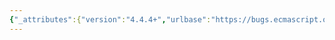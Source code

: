 ```yaml
---
{"_attributes":{"version":"4.4.4+","urlbase":"https://bugs.ecmascript.org/","maintainer":"dherman@mozilla.com"},"bug":{"bug_id":4437,"creation_ts":"2015-08-18 08:25:00 -0700","short_desc":"26.3: Modules name space objects  should imnplement @@toPrimitive","delta_ts":"2015-08-18 11:16:23 -0700","product":"ECMA-262 Edition 6","component":"technical issues","version":"unspecified","rep_platform":"All","op_sys":"All","bug_status":"CONFIRMED","priority":"Normal","bug_severity":"enhancement","everconfirmed":true,"reporter":{"uid":"allen","name":"Allen Wirfs-Brock"},"assigned_to":{"uid":"allen","name":"Allen Wirfs-Brock"},"cc":["andrebargull","dehrenberg"],"long_desc":[{"commentid":14594,"comment_count":0,"who":{"uid":"allen","name":"Allen Wirfs-Brock"},"bug_when":"2015-08-18 08:25:35 -0700","thetext":"Current Module name space objects implement only  @@toStringTag and @@iterator as own properties.  It should also implement @@toPrimitive as a method that unconditionally throws a TypeError exception.  Without it, the following can occur:\n\n//\"Mod1\"\nexport function toString() {\n   //arbitrary code with side effects\n   console.log(\"called export toString function\");\n   return \"Module\"\n}\n\n\n//-----------------\n// mail module\nimport * as m1 from \"Mod1\";\n\nconsole.log(m1 == \"Module);  //produces side efects before producing true\n\n\nNote that any operator that applies ToPrimitive to m1 will call the exported toString function (or an exported valueOf)"},{"commentid":14596,"comment_count":1,"who":{"uid":"dehrenberg","name":"Daniel Ehrenberg"},"bug_when":"2015-08-18 11:11:54 -0700","thetext":"I'm wondering about the motivation for this bug. Why is it more important that `m1 == \"Module\"` have no side effect, than that `m1 + \"\"` have no side effect? Does the @@toPrimitive definition need to be a primordial, or is it sufficient that a user could define it and it would work? Is it bad that the user could override @@toPrimitive and cause == to have ia side effect on modules?"},{"commentid":14597,"comment_count":2,"who":{"uid":"andrebargull","name":"André Bargull"},"bug_when":"2015-08-18 11:16:23 -0700","thetext":"(In reply to Daniel Ehrenberg from comment #1)\n> Does the @@toPrimitive definition need to be a primordial, or is it\n> sufficient that a user could define it and it would work? Is it bad that the\n> user could override @@toPrimitive and cause == to have ia side effect on\n> modules?\n\nUsers cannot add or redefine properties on module namespace objects (9.4.6.6, 9.4.6.9, 9.4.6.10)."}]}}
---
```

